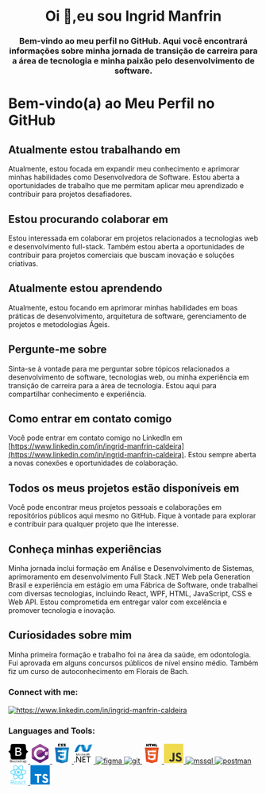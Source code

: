 <h1 align="center">Oi 👋,eu sou Ingrid Manfrin</h1>
<h3 align="center">Bem-vindo ao meu perfil no GitHub. Aqui você encontrará informações sobre minha jornada de transição de carreira para a área de tecnologia e minha paixão pelo desenvolvimento de software.</h3>

# Bem-vindo(a) ao Meu Perfil no GitHub

## Atualmente estou trabalhando em

Atualmente, estou focada em expandir meu conhecimento e aprimorar minhas habilidades como Desenvolvedora de Software. Estou aberta a oportunidades de trabalho que me permitam aplicar meu aprendizado e contribuir para projetos desafiadores.

## Estou procurando colaborar em

Estou interessada em colaborar em projetos relacionados a tecnologias web e desenvolvimento full-stack. Também estou aberta a oportunidades de contribuir para projetos comerciais que buscam inovação e soluções criativas.

## Atualmente estou aprendendo

Atualmente, estou focando em aprimorar minhas habilidades em boas práticas de desenvolvimento, arquitetura de software, gerenciamento de projetos e metodologias Ágeis.

## Pergunte-me sobre

Sinta-se à vontade para me perguntar sobre tópicos relacionados a desenvolvimento de software, tecnologias web, ou minha experiência em transição de carreira para a área de tecnologia. Estou aqui para compartilhar conhecimento e experiência.

## Como entrar em contato comigo

Você pode entrar em contato comigo no LinkedIn em [https://www.linkedin.com/in/ingrid-manfrin-caldeira](https://www.linkedin.com/in/ingrid-manfrin-caldeira). Estou sempre aberta a novas conexões e oportunidades de colaboração.

## Todos os meus projetos estão disponíveis em

Você pode encontrar meus projetos pessoais e colaborações em repositórios públicos aqui mesmo no GitHub. Fique à vontade para explorar e contribuir para qualquer projeto que lhe interesse.

## Conheça minhas experiências

Minha jornada inclui formação em Análise e Desenvolvimento de Sistemas, aprimoramento em desenvolvimento Full Stack .NET Web pela Generation Brasil e experiência em estágio em uma Fábrica de Software, onde trabalhei com diversas tecnologias, incluindo React, WPF, HTML, JavaScript, CSS e Web API. Estou comprometida em entregar valor com excelência e promover tecnologia e inovação.

## Curiosidades sobre mim

Minha primeira formação e trabalho foi na área da saúde, em odontologia. Fui aprovada em alguns concursos públicos de nível ensino médio. Também fiz um curso de autoconhecimento em Florais de Bach.


<h3 align="left">Connect with me:</h3>
<p align="left">
<a href="https://www.linkedin.com/in/ingrid-manfrin-caldeira/" target="blank"><img align="center" src="https://raw.githubusercontent.com/rahuldkjain/github-profile-readme-generator/master/src/images/icons/Social/linked-in-alt.svg" alt="https://www.linkedin.com/in/ingrid-manfrin-caldeira" height="30" width="40" /></a>
</p>

<h3 align="left">Languages and Tools:</h3>
<p align="left"> <a href="https://getbootstrap.com" target="_blank" rel="noreferrer"> <img src="https://raw.githubusercontent.com/devicons/devicon/master/icons/bootstrap/bootstrap-plain-wordmark.svg" alt="bootstrap" width="40" height="40"/> </a> <a href="https://www.w3schools.com/cs/" target="_blank" rel="noreferrer"> <img src="https://raw.githubusercontent.com/devicons/devicon/master/icons/csharp/csharp-original.svg" alt="csharp" width="40" height="40"/> </a> <a href="https://www.w3schools.com/css/" target="_blank" rel="noreferrer"> <img src="https://raw.githubusercontent.com/devicons/devicon/master/icons/css3/css3-original-wordmark.svg" alt="css3" width="40" height="40"/> </a> <a href="https://dotnet.microsoft.com/" target="_blank" rel="noreferrer"> <img src="https://raw.githubusercontent.com/devicons/devicon/master/icons/dot-net/dot-net-original-wordmark.svg" alt="dotnet" width="40" height="40"/> </a> <a href="https://www.figma.com/" target="_blank" rel="noreferrer"> <img src="https://www.vectorlogo.zone/logos/figma/figma-icon.svg" alt="figma" width="40" height="40"/> </a> <a href="https://git-scm.com/" target="_blank" rel="noreferrer"> <img src="https://www.vectorlogo.zone/logos/git-scm/git-scm-icon.svg" alt="git" width="40" height="40"/> </a> <a href="https://www.w3.org/html/" target="_blank" rel="noreferrer"> <img src="https://raw.githubusercontent.com/devicons/devicon/master/icons/html5/html5-original-wordmark.svg" alt="html5" width="40" height="40"/> </a> <a href="https://developer.mozilla.org/en-US/docs/Web/JavaScript" target="_blank" rel="noreferrer"> <img src="https://raw.githubusercontent.com/devicons/devicon/master/icons/javascript/javascript-original.svg" alt="javascript" width="40" height="40"/> </a> <a href="https://www.microsoft.com/en-us/sql-server" target="_blank" rel="noreferrer"> <img src="https://www.svgrepo.com/show/303229/microsoft-sql-server-logo.svg" alt="mssql" width="40" height="40"/> </a> <a href="https://postman.com" target="_blank" rel="noreferrer"> <img src="https://www.vectorlogo.zone/logos/getpostman/getpostman-icon.svg" alt="postman" width="40" height="40"/> </a> <a href="https://reactjs.org/" target="_blank" rel="noreferrer"> <img src="https://raw.githubusercontent.com/devicons/devicon/master/icons/react/react-original-wordmark.svg" alt="react" width="40" height="40"/> </a> <a href="https://www.typescriptlang.org/" target="_blank" rel="noreferrer"> <img src="https://raw.githubusercontent.com/devicons/devicon/master/icons/typescript/typescript-original.svg" alt="typescript" width="40" height="40"/> </a> </p>
